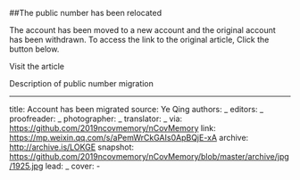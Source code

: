 ##The public number has been relocated

The account has been moved to a new account and the original account has been withdrawn.
To access the link to the original article, Click the button below.

Visit the article

Description of public number migration


-------------
title: Account has been migrated
source: Ye Qing
authors: _
editors: _
proofreader: _
photographer: _
translator: _
via: https://github.com/2019ncovmemory/nCovMemory
link: https://mp.weixin.qq.com/s/aPemWrCkGAIs0ApBQjE-xA
archive: http://archive.is/LOKGE
snapshot: https://github.com/2019ncovmemory/nCovMemory/blob/master/archive/jpg/1925.jpg
lead: _
cover: -
